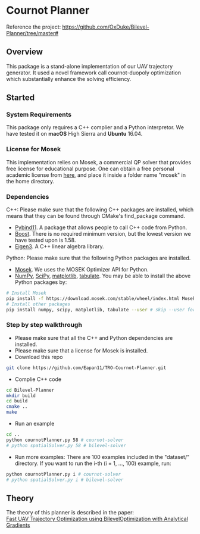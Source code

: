 # Cournot Planner
Reference the project: https://github.com/OxDuke/Bilevel-Planner/tree/master#

## Overview
This package is a stand-alone implementation of our UAV trajectory generator. It used a novel framework call cournot-duopoly optimization which substantially enhance the solving efficiency.

## Started

### System Requirements
This package only requires a C++ complier and a Python interpretor. We have tested it on **macOS** High Sierra and **Ubuntu** 16.04.

### License for **Mosek**
This implementation relies on Mosek, a commercial QP solver that provides free license for educational purpose. One can obtain a free personal academic license from [here](https://www.mosek.com/products/academic-licenses/), and place it inside a folder name "mosek" in the home directory. 

### Dependencies
C++: Please make sure that the following C++ packages are installed, which means that they can be found through CMake's find_package command.  
* [Pybind11](https://github.com/pybind/pybind11). A package that allows people to call C++ code from Python.
* [Boost](https://www.boost.org/). There is no required minimum version, but the lowest version we have tested upon is 1.58.
* [Eigen3](http://eigen.tuxfamily.org/index.php?title=Main_Page). A C++ linear algebra library.

Python: Please make sure that the following Python packages are installed.
* [Mosek](https://docs.mosek.com/9.0/pythonapi/install-interface.html). We uses the MOSEK Optimizer API for Python.
* [NumPy](https://www.numpy.org/), [SciPy](https://www.scipy.org/), [matplotlib](https://matplotlib.org/), [tabulate](https://bitbucket.org/astanin/python-tabulate/src/master/).
You may be able to install the above Python packages by:
```bash
# Install Mosek
pip install -f https://download.mosek.com/stable/wheel/index.html Mosek --user # skip --user for a system-wide installation
# Install other packages
pip install numpy, scipy, matplotlib, tabulate --user # skip --user for a system-wide installation
```

### Step by step walkthrough

* Please make sure that all the C++ and Python dependencies are installed.
* Please make sure that a license for Mosek is installed.
* Download this repo
```bash
git clone https://github.com/Eapan11/TRO-Cournot-Planner.git
```
* Complie C++ code
```bash
cd Bilevel-Planner
mkdir build
cd build
cmake ..
make
```
* Run an example
```bash
cd ..
python cournotPlanner.py 58 # cournot-solver
# python spatialSolver.py 58 # bilevel-solver
```


* Run more examples: There are 100 examples included in the "dataset/" directory. If you want to run the i-th (i = 1, ..., 100) example, run:
```bash
python cournotPlanner.py i # cournot-solver
# python spatialSolver.py i # bilevel-solver
```

<!--### What you shoud see
<img src="images/boxes.png" alt="Flying through a gazebo" width="300"/>

-->


## Theory
The theory of this planner is described in the paper:  
[Fast  UAV  Trajectory  Optimization  using  BilevelOptimization  with  Analytical  Gradients](https://arxiv.org/pdf/1811.10753.pdf)
